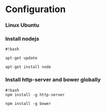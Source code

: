 # Configuration #

### Linux Ubuntu ###

### Install nodejs ###

```
#!bash

apt-get update 

apt-get install node

```
### Install http-server and bower globally ###
```
#!bash
npm install -g http-server

npm install -g bower

```